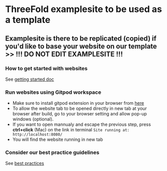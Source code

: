 
# ThreeFold examplesite to be used as a template

## Examplesite is there to be replicated (copied) if you'd like to base your website on our template >> !!! DO NOT EDIT EXAMPLESITE !!!

### How to get started with websites

See [getting started doc](https://github.com/threefoldfoundation/www_examplesite/blob/development/manual/install.md)

### Run websites using Gitpod workspace
 - Make sure to install gitpod extension in your browser from [here](https://www.gitpod.io/docs/browser-extension/)
 - To allow the website tab to be opened directly in new tab at your browser after build, go to your browser setting and allow pop-up windows (optional).
 - If you want to open mannualy and escape the previous step, press **ctrl+click** (Mac) on the link in terminal ``` Site running at: http://localhost:8080/  ```
 - You will find the website running in new tab

### Consider our best practice guidelines

See [best practices](https://github.com/threefoldfoundation/www_examplesite/blob/development/manual/contribute.md)


